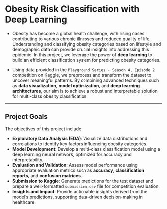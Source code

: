 # **Obesity Risk Classification with Deep Learning**

- Obesity has become a global health challenge, with rising cases contributing to various chronic illnesses and reduced quality of life. Understanding and classifying obesity categories based on lifestyle and demographic data can provide crucial insights into addressing this epidemic. In this project, we leverage the power of **deep learning** to build an efficient classification system for predicting obesity categories.

- Using data provided in the `Playground Series - Season 4, Episode 2` competition on Kaggle, we preprocess and transform the dataset to uncover meaningful patterns. By combining advanced techniques such as **data visualization**, **model optimization**, and **deep learning architectures**, our aim is to achieve a robust and interpretable solution for multi-class obesity classification.

---

## **Project Goals**

The objectives of this project include:
- **Exploratory Data Analysis (EDA)**: Visualize data distributions and correlations to identify key factors influencing obesity categories.
- **Model Development**: Develop a multi-class classification model using a deep learning neural network, optimized for accuracy and interpretability.
- **Evaluation and Validation**: Assess model performance using appropriate evaluation metrics such as **accuracy**, **classification reports**, and **confusion matrices**.
- **Submission to Kaggle**: Generate predictions for the test dataset and prepare a well-formatted `submission.csv` file for competition evaluation.
- **Insights and Impact**: Provide actionable insights derived from the model’s predictions, supporting data-driven decision-making in healthcare.
